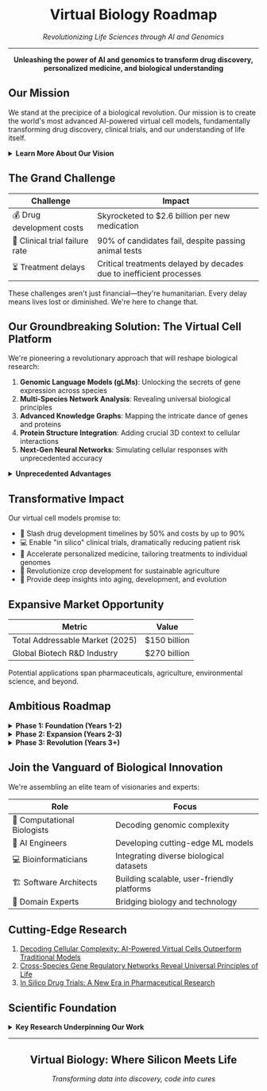 <div align="center">
  <!-- <img src="https://your-logo-url.com/logo.png" alt="Virtual Biology Logo" width="200"/> -->
  <h1>Virtual Biology Roadmap</h1>
  <p><em>Revolutionizing Life Sciences through AI and Genomics</em></p>
</div>

<!-- <p align="center">
  <a href="https://github.com/VirtualBiologyOrg/roadmap/stargazers"><img src="https://img.shields.io/github/stars/VirtualBiologyOrg/roadmap?style=flat-square&color=yellow" alt="GitHub stars"></a>
  <a href="https://twitter.com/VirtualBiologyOrg"><img src="https://img.shields.io/twitter/follow/VirtualBiologyOrg?style=flat-square&color=1DA1F2&logo=twitter" alt="Twitter Follow"></a>
  <a href="https://www.linkedin.com/company/virtualbiologyorg"><img src="https://img.shields.io/badge/-LinkedIn-black.svg?style=flat-square&logo=linkedin&colorB=555" alt="LinkedIn"></a>
</p> -->

---

<p align="center"><strong>Unleashing the power of AI and genomics to transform drug discovery, personalized medicine, and biological understanding</strong></p>

## Our Mission

We stand at the precipice of a biological revolution. Our mission is to create the world's most advanced AI-powered virtual cell models, fundamentally transforming drug discovery, clinical trials, and our understanding of life itself.

<details>
<summary><strong>Learn More About Our Vision</strong></summary>
<br>
By harnessing the vast potential of genomic data and cutting-edge machine learning, we're not just improving existing processes—we're redefining the very foundations of biological research and medical innovation.
</details>

## The Grand Challenge

| Challenge | Impact |
|-----------|--------|
| 💰 Drug development costs | Skyrocketed to $2.6 billion per new medication |
| 🧪 Clinical trial failure rate | 90% of candidates fail, despite passing animal tests |
| ⏳ Treatment delays | Critical treatments delayed by decades due to inefficient processes |

These challenges aren't just financial—they're humanitarian. Every delay means lives lost or diminished. We're here to change that.

## Our Groundbreaking Solution: The Virtual Cell Platform

We're pioneering a revolutionary approach that will reshape biological research:

1. **Genomic Language Models (gLMs)**: Unlocking the secrets of gene expression across species
2. **Multi-Species Network Analysis**: Revealing universal biological principles
3. **Advanced Knowledge Graphs**: Mapping the intricate dance of genes and proteins
4. **Protein Structure Integration**: Adding crucial 3D context to cellular interactions
5. **Next-Gen Neural Networks**: Simulating cellular responses with unprecedented accuracy

<details>
<summary><strong>Unprecedented Advantages</strong></summary>

- Transcends limitations of traditional cell cultures and animal models
- Enables rapid, cost-effective drug screening and toxicity prediction
- Provides insights into rare diseases and personalized medicine
- Scales effortlessly from microbes to complex organisms
</details>

## Transformative Impact

Our virtual cell models promise to:

- 🚀 Slash drug development timelines by 50% and costs by up to 90%
- 💻 Enable "in silico" clinical trials, dramatically reducing patient risk
- 🧬 Accelerate personalized medicine, tailoring treatments to individual genomes
- 🌾 Revolutionize crop development for sustainable agriculture
- 🔬 Provide deep insights into aging, development, and evolution

## Expansive Market Opportunity

<div align="center">

| Metric | Value |
|--------|-------|
| Total Addressable Market (2025) | $150 billion |
| Global Biotech R&D Industry | $270 billion |

</div>

Potential applications span pharmaceuticals, agriculture, environmental science, and beyond.

## Ambitious Roadmap

<details>
<summary><strong>Phase 1: Foundation (Years 1-2)</strong></summary>

- Develop core virtual cell models for 12 key vertebrate species
- Achieve 75% accuracy in predicting gene expression patterns
- Publish groundbreaking results in top-tier scientific journals
</details>

<details>
<summary><strong>Phase 2: Expansion (Years 2-3)</strong></summary>

- Scale to 100+ vertebrate genomes and 24 plant species
- Integrate proteomics and metabolomics data for holistic cellular modeling
- Launch beta platform for academic and industry partners
</details>

<details>
<summary><strong>Phase 3: Revolution (Years 3+)</strong></summary>

- Achieve human-level accuracy in predicting drug responses
- Establish partnerships with top 10 pharmaceutical companies
- Expand into agricultural, environmental, and synthetic biology applications
</details>

## Join the Vanguard of Biological Innovation

We're assembling an elite team of visionaries and experts:

| Role | Focus |
|------|-------|
| 🧬 Computational Biologists | Decoding genomic complexity |
| 🤖 AI Engineers | Developing cutting-edge ML models |
| 💻 Bioinformaticians | Integrating diverse biological datasets |
| 🏗️ Software Architects | Building scalable, user-friendly platforms |
| 🔬 Domain Experts | Bridging biology and technology |

<!-- <div align="center">
  <a href="link-to-careers-page">
    <img src="https://img.shields.io/badge/-Explore%20Careers-brightgreen?style=for-the-badge" alt="Explore Careers">
  </a>
</div> -->

## Cutting-Edge Research

1. [Decoding Cellular Complexity: AI-Powered Virtual Cells Outperform Traditional Models](link-to-paper)
2. [Cross-Species Gene Regulatory Networks Reveal Universal Principles of Life](link-to-paper)
3. [In Silico Drug Trials: A New Era in Pharmaceutical Research](link-to-paper)

<!-- ## Connect With Us

Join us in shaping the future of biology:

<div align="center">

[![Email](https://img.shields.io/badge/Email-D14836?style=flat-square&logo=gmail&logoColor=white)](mailto:partnerships@virtualbiologyorg.com)
[![Twitter](https://img.shields.io/badge/Twitter-1DA1F2?style=flat-square&logo=twitter&logoColor=white)](https://twitter.com/VirtualBiologyOrg)
[![LinkedIn](https://img.shields.io/badge/LinkedIn-0077B5?style=flat-square&logo=linkedin&logoColor=white)](https://www.linkedin.com/company/virtualbiologyorg)

</div> -->

## Scientific Foundation

<details>
<summary><strong>Key Research Underpinning Our Work</strong></summary>

1. [The Human Cell Atlas: Mapping Life's Complexity](https://www.humancellatlas.org/)
2. [AlphaFold: AI Revolutionizes Protein Structure Prediction](https://www.nature.com/articles/s41586-021-03819-2)
3. [The Promise of AI in Drug Discovery](https://www.nature.com/articles/s41573-019-0050-3)
4. [Next-Generation Sequencing: Unlocking Genomic Potential](https://www.nature.com/articles/nrg3642)
5. [Systems Biology: Holistic Approaches to Cellular Understanding](https://science.sciencemag.org/content/295/5560/1662)
6. [The Fourth Paradigm: Data-Intensive Scientific Discovery](https://www.microsoft.com/en-us/research/publication/fourth-paradigm-data-intensive-scientific-discovery/)
</details>

---

<div align="center">
  <h2>Virtual Biology: Where Silicon Meets Life</h2>
  <p><em>Transforming data into discovery, code into cures</em></p>
</div>
